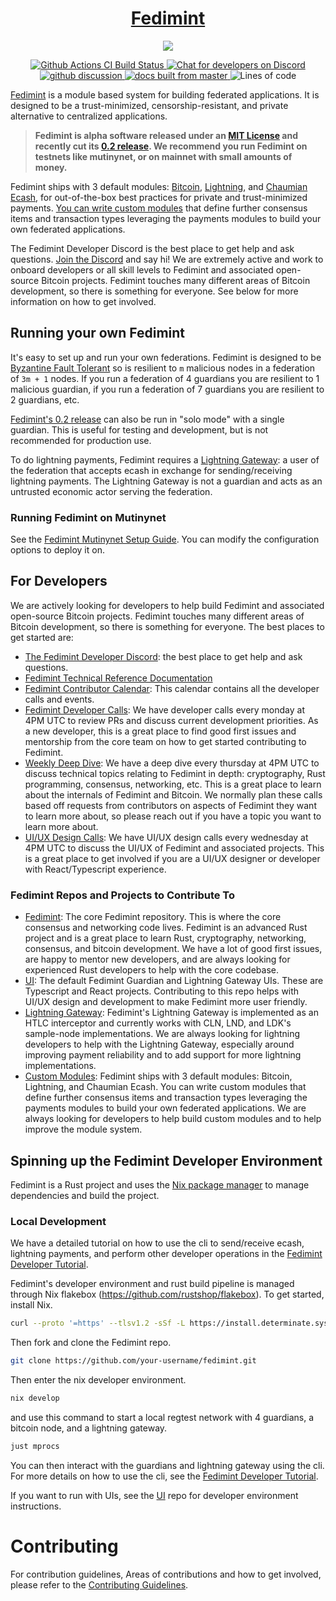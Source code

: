<h1 align="center">
  <a href="https://fedimint.org">
    Fedimint
  </a>
</h1>

<p align="center">
    <img src="docs/banner.png">
</p>

<p align="center">
  <a href="https://github.com/fedimint/fedimint/actions/workflows/ci-nix.yml">
      <img src="https://github.com/fedimint/fedimint/actions/workflows/ci-nix.yml/badge.svg" alt="Github Actions CI Build Status">
  </a>
  <a href="https://chat.fedimint.org"><img alt="Chat for developers on Discord" src="https://img.shields.io/discord/990354215060795454?label=dev%20chat"></a>
  <a href="https://github.com/fedimint/fedimint/discussions">
    <img src="https://img.shields.io/badge/commmunity-discussion-blue" alt="github discussion">
  </a>
  <a href="https://docs.fedimint.org">
    <img src="https://img.shields.io/static/v1?label=Docs&message=master&color=007ec6&logo=GitBook&logoColor=ffffff" alt="docs built from master">
  </a>
  <img alt="Lines of code" src="https://img.shields.io/tokei/lines/github/fedimint/fedimint">
</p>

[Fedimint](https://fedimint.org) is a module based system for building federated applications. It is designed to be a trust-minimized, censorship-resistant, and private alternative to centralized applications.

> **Fedimint is alpha software released under an [MIT License](https://github.com/fedimint/fedimint/blob/master/LICENSE) and recently cut its [0.2 release](https://github.com/fedimint/fedimint/releases/latest). We recommend you run Fedimint on testnets like mutinynet, or on mainnet with small amounts of money.**

Fedimint ships with 3 default modules: [Bitcoin](https://github.com/bitcoin/bitcoin), [Lightning](https://github.com/lightning/bolts), and [Chaumian Ecash](https://en.wikipedia.org/wiki/Ecash), for out-of-the-box best practices for private and trust-minimized payments. [You can write custom modules](https://github.com/fedimint/fedimint-custom-modules-example) that define further consensus items and transaction types leveraging the payments modules to build your own federated applications.

The Fedimint Developer Discord is the best place to get help and ask questions. [Join the Discord](https://discord.gg/cEVEmqCgWG) and say hi! We are extremely active and work to onboard developers or all skill levels to Fedimint and associated open-source Bitcoin projects. Fedimint touches many different areas of Bitcoin development, so there is something for everyone. See below for more information on how to get involved.

## Running your own Fedimint

It's easy to set up and run your own federations. Fedimint is designed to be [Byzantine Fault Tolerant](https://en.wikipedia.org/wiki/Byzantine_fault) so is resilient to `m` malicious nodes in a federation of `3m + 1` nodes. If you run a federation of 4 guardians you are resilient to 1 malicious guardian, if you run a federation of 7 guardians you are resilient to 2 guardians, etc.

[Fedimint's 0.2 release](https://github.com/fedimint/fedimint/releases/latest) can also be run in "solo mode" with a single guardian. This is useful for testing and development, but is not recommended for production use.

To do lightning payments, Fedimint requires a [Lightning Gateway](https://github.com/fedimint/fedimint/blob/master/docs/gateway.md): a user of the federation that accepts ecash in exchange for sending/receiving lightning payments. The Lightning Gateway is not a guardian and acts as an untrusted economic actor serving the federation.

### Running Fedimint on Mutinynet

See the [Fedimint Mutinynet Setup Guide](./docs/setup-docs.md). You can modify the configuration options to deploy it on.

## For Developers

We are actively looking for developers to help build Fedimint and associated open-source Bitcoin projects. Fedimint touches many different areas of Bitcoin development, so there is something for everyone. The best places to get started are:

- [The Fedimint Developer Discord](https://discord.gg/cEVEmqCgWG): the best place to get help and ask questions.
- [Fedimint Technical Reference Documentation](https://docs.fedimint.org)
- [Fedimint Contributor Calendar](https://calendar.google.com/calendar/u/0/embed?src=fedimintcalendar@gmail.com): This calendar contains all the developer calls and events.
- [Fedimint Developer Calls](https://meet.jit.si/fedimintdevcall): We have developer calls every monday at 4PM UTC to review PRs and discuss current development priorities. As a new developer, this is a great place to find good first issues and mentorship from the core team on how to get started contributing to Fedimint.
- [Weekly Deep Dive](https://meet.jit.si/fedimintdevcall): We have a deep dive every thursday at 4PM UTC to discuss technical topics relating to Fedimint in depth: cryptography, Rust programming, consensus, networking, etc. This is a great place to learn about the internals of Fedimint and Bitcoin. We normally plan these calls based off requests from contributors on aspects of Fedimint they want to learn more about, so please reach out if you have a topic you want to learn more about.
- [UI/UX Design Calls](https://meet.jit.si/fedimintdevcall): We have UI/UX design calls every wednesday at 4PM UTC to discuss the UI/UX of Fedimint and associated projects. This is a great place to get involved if you are a UI/UX designer or developer with React/Typescript experience.

### Fedimint Repos and Projects to Contribute To

- [Fedimint](https://github.com/fedimint/fedimint/issues?q=is%3Aissue+is%3Aopen+label%3A%22good+first+issue%22): The core Fedimint repository. This is where the core consensus and networking code lives. Fedimint is an advanced Rust project and is a great place to learn Rust, cryptography, networking, consensus, and bitcoin development. We have a lot of good first issues, are happy to mentor new developers, and are always looking for experienced Rust developers to help with the core codebase.
- [UI](https://github.com/fedimint/ui): The default Fedimint Guardian and Lightning Gateway UIs. These are Typescript and React projects. Contributing to this repo helps with UI/UX design and development to make Fedimint more user friendly.
- [Lightning Gateway](https://github.com/fedimint/fedimint/issues?q=is%3Aissue+is%3Aopen+label%3Alightning): Fedimint's Lightning Gateway is implemented as an HTLC interceptor and currently works with CLN, LND, and LDK's sample-node implementations. We are always looking for lightning developers to help with the Lightning Gateway, especially around improving payment reliability and to add support for more lightning implementations.
- [Custom Modules](https://github.com/fedimint/fedimint-custom-modules-example): Fedimint ships with 3 default modules: Bitcoin, Lightning, and Chaumian Ecash. You can write custom modules that define further consensus items and transaction types leveraging the payments modules to build your own federated applications. We are always looking for developers to help build custom modules and to help improve the module system.

## Spinning up the Fedimint Developer Environment

Fedimint is a Rust project and uses the [Nix package manager](https://nixos.org/) to manage dependencies and build the project.

### Local Development

We have a detailed tutorial on how to use the cli to send/receive ecash, lightning payments, and perform other developer operations in the [Fedimint Developer Tutorial](https://github.com/fedimint/fedimint/blob/master/docs/tutorial.md).

Fedimint's developer environment and rust build pipeline is managed through Nix flakebox (https://github.com/rustshop/flakebox). To get started, install Nix.

```bash
curl --proto '=https' --tlsv1.2 -sSf -L https://install.determinate.systems/nix | sh -s -- install
```

Then fork and clone the Fedimint repo.

```bash
git clone https://github.com/your-username/fedimint.git
```

Then enter the nix developer environment.

```bash
nix develop
```

and use this command to start a local regtest network with 4 guardians, a bitcoin node, and a lightning gateway.

```bash
just mprocs
```

You can then interact with the guardians and lightning gateway using the cli. For more details on how to use the cli, see the [Fedimint Developer Tutorial](https://github.com/fedimint/fedimint/blob/master/docs/tutorial.md).

If you want to run with UIs, see the [UI](https://github.com/fedimint/ui) repo for developer environment instructions.

# Contributing

For contribution guidelines, Areas of contributions and how to get involved, please refer to the [Contributing Guidelines](CONTRIBUTING.md).
